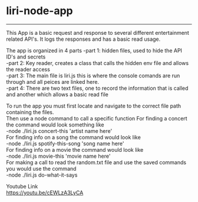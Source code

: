 # liri-node-app

**************************
This App is a basic request and response to several different entertainment related API's. It logs the responses and has a basic read usage.  

The app is organized in 4 parts
    -part 1: hidden files, used to hide the API ID's and secrets  
    -part 2: Key reader, creates a class that calls the hidden env file and allows the reader access  
    -part 3: The main file is liri.js this is where the console comands are run through and all peices are linked here.  
    -part 4: There are two text files, one to record the information that is called and another which allows a basic read file  
  
To run the app you must first locate and navigate to the correct file path containing the files.  
Then use a node command to call a specific function
For finding a concert the command would look something like   
    -node ./liri.js concert-this 'artist name here'    
For finding info on a song the command would look like  
    -node ./liri.js spotify-this-song 'song name here'  
For finding info on a movie the command would look like  
    -node ./liri.js movie-this 'movie name here'  
For making a call to read the random.txt file and use the saved commands you would use the command  
    -node ./liri.js do-what-it-says

Youtube Link  
https://youtu.be/cEWLzA3LyCA 
